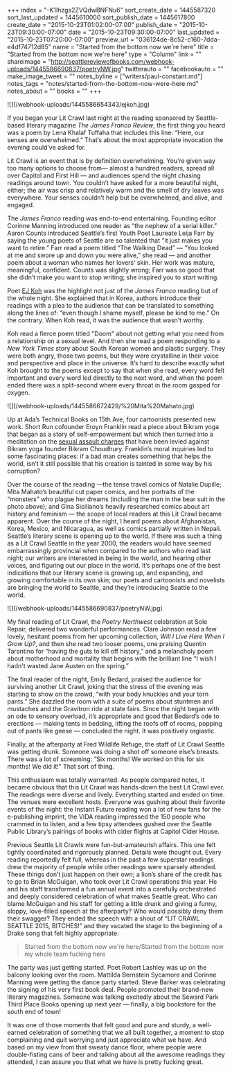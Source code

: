 +++
index = "-K1Ihzgs2ZVQdwBNFNu6"
sort_create_date = 1445587320
sort_last_updated = 1445610000
sort_publish_date = 1445617800
create_date = "2015-10-23T01:02:00-07:00"
publish_date = "2015-10-23T09:30:00-07:00"
date = "2015-10-23T09:30:00-07:00"
last_updated = "2015-10-23T07:20:00-07:00"
preview_url = "036124de-8c52-c160-7dda-e4df74712d85"
name = "Started from the bottom now we're here"
title = "Started from the bottom now we're here"
type = "Column"
link = ""
shareimage = "http://seattlereviewofbooks.com/webhook-uploads/1445586690837/poetryNW.jpg"
twitterauto = ""
facebookauto = ""
make_image_tweet = ""
notes_byline = ["writers/paul-constant.md"]
notes_tags = "notes/started-from-the-bottom-now-were-here.md"
notes_about = ""
books = ""
+++
<p class="image">![](/webhook-uploads/1445586654343/ejkoh.jpg)</p>

If you began your Lit Crawl last night at the reading sponsored by Seattle-based literary magazine *The James Franco Review*, the first thing you heard was a poem by Lena Khalaf Tuffaha that includes this line: “Here, our senses are overwhelmed.” That’s about the most appropriate invocation the evening could’ve asked for. 

Lit Crawl is an event that is by definition overwhelming. You’re given way too many options to choose from— almost a hundred readers, spread all over Capitol and First Hill — and audiences spend the night chasing readings around town. You couldn’t have asked for a more beautiful night, either; the air was crisp and relatively warm and the smell of dry leaves was everywhere. Your senses couldn’t help but be overwhelmed, and alive, and engaged.

The *James Franco* reading was end-to-end entertaining. Founding editor Corinne Manning introduced one reader as “the nephew of a serial killer.”  Aaron Counts introduced Seattle’s first Youth Poet Laureate Leija Farr by saying the young poets of Seattle are so talented that "it just makes you want to retire.” Farr read a poem titled “The Walking Dead” — “You looked at me and swore up and down you were alive,” she read — and another poem about a woman who names her lovers’ skin. Her work was mature, meaningful, confident. Counts was slightly wrong; Farr was so good that she didn’t make you want to stop writing; she inspired you to *start* writing.

Poet [EJ Koh](http://seattlereviewofbooks.com/notes/2015/10/06/korean-war/) was the highlight not just of the *James Franco* reading but of the whole night. She explained that in Korea, authors introduce their readings with a plea to the audience that can be translated to something along the lines of: “even though I shame myself, please be kind to me.” On the contrary. When Koh read, it was the audience that wasn’t worthy. 

Koh read a fierce poem titled  "Doom" about not getting what you need from a relationship on a sexual level. And then she read a poem responding to a *New York Times* story about South Korean women and plastic surgery. They were both angry, those two poems, but they were crystalline in their voice and perspective and place in the universe. It’s hard to describe exactly what Koh brought to the poems except to say that when she read, every word felt important and every word led directly to the next word, and when the poem ended there was a split-second where every throat in the room gasped for oxygen.

<p class="image">![](/webhook-uploads/1445586672429/%20Mita%20Mahato.jpg)</p>

Up at Ada’s Technical Books on 15th Ave, four cartoonists presented new work. Short Run cofounder Eroyn Franklin read a piece about Bikram yoga that began as a story of self-empowerment but which then turned into a meditation on the [sexual assault charges](http://www.cnn.com/2015/04/01/us/bikram-yoga-founder-denies-sexual-assault-allegations/) that have been levied against Bikram yoga founder Bikram Choudhury. Franklin’s moral inquiries led to some fascinating places: if a bad man creates something that helps the world, isn’t it still possible that his creation is tainted in some way by his corruption? 

Over the course of the reading —the tense travel comics of Natalie Dupille; Mita Mahato’s beautiful cut paper comics, and her portraits of the “monsters” who plague her dreams (including the man in the bear suit in the photo above); and Gina Siciliano’s heavily researched comics about art history and feminism — the scope of local readers at this Lit Crawl became apparent. Over the course of the night, I heard poems about Afghanistan, Korea, Mexico, and Nicaragua, as well as comics partially written in Nepali. Seattle’s literary scene is opening up to the world. If there was such a thing as a Lit Crawl Seattle in the year 2000, the readers would have seemed embarrassingly provincial when compared to the authors who read last night; our writers are interested in being in the world, and hearing other voices, and figuring out our place in the world. It’s perhaps one of the best indications that our literary scene is growing up, and expanding, and growing comfortable in its own skin; our poets and cartoonists and novelists are bringing the world to Seattle, and they’re introducing Seattle to the world. 

<p class="image">![](/webhook-uploads/1445586690837/poetryNW.jpg)</p>

My final reading of Lit Crawl, the *Poetry Northwest* celebration at Sole Repair, delivered two wonderful performances. Clare Johnson read a few lovely, hesitant poems from her upcoming collection, *Will I Live Here When I Grow Up?*, and then she read two looser poems, one praising Quentin Tarantino for “having the guts to kill off history,” and a melancholy poem about motherhood and mortality that begins with the brilliant line “I wish I hadn't wasted Jane Austen on the spring.”

The final reader of the night, Emily Bedard, praised the audience for surviving another Lit Crawl, joking that the stress of the evening was starting to show on the crowd, “with your body knuckles and your torn pants.” She dazzled the room with a suite of poems about stuntmen and mustaches and the Gravitron ride at state fairs. Since the night began with an ode to sensory overload, it’s appropriate and good that Bedard’s ode to erections — making tents in bedding, lifting the roofs off of rooms, popping out of pants like geese — concluded the night. It was positively orgiastic.

<div class="break"></div>

Finally, at the afterparty at Fred Wildlife Refuge, the staff of Lit Crawl Seattle was getting drunk. Someone was doing a shot off someone else’s breasts. There was a lot of screaming: “Six months! We worked on this for six months! We did it!” That sort of thing.

This enthusiasm was totally warranted. As people compared notes, it became obvious that this Lit Crawl was hands-down the best Lit Crawl ever. The readings were diverse and lively. Everything started and ended on time. The venues were excellent hosts. Everyone was gushing about their favorite events of the night: the Instant Future reading won a lot of new fans for the e-publishing imprint, the VIDA reading impressed the 150 people who crammed in to listen, and a few tipsy attendees gushed over the Seattle Public Library’s pairings of books with cider flights at Capitol Cider House. 

Previous Seattle Lit Crawls were fun-but-amateurish affairs. This one felt tightly coordinated and rigorously planned. Details were thought out. Every reading reportedly felt full, whereas in the past a few superstar readings drew the majority of people while other readings were sparsely attended. These things don’t just happen on their own; a lion’s share of the credit has to go to Brian McGuigan, who took over Lit Crawl operations this year. He and his staff transformed a fun annual event into a carefully orchestrated and deeply considered celebration of what makes Seattle great. Who can blame McGuigan and his staff for getting a little drunk and giving a funny, sloppy, love-filled speech at the afterparty? Who would possibly deny them their swagger? They ended the speech with a shout of “LIT CRAWL SEATTLE 2015, BITCHES!” and they vacated the stage to the beginning of a Drake song that felt highly appropriate:

<blockquote>Started from the bottom now we're here/Started from the bottom now my whole team fucking here</blockquote>

The party was just getting started. Poet Robert Lashley was up on the balcony looking over the room. Mattilda Bernstein Sycamore and Corinne Manning were getting the dance party started. Steve Barker was celebrating the signing of his very first book deal. People promoted their brand-new literary magazines. Someone was talking excitedly about the Seward Park Third Place Books opening up next year — finally, a big bookstore for the south end of town! 

It was one of those moments that felt good and pure and sturdy, a well-earned celebration of something that we all built together, a moment to stop complaining and quit worrying and just appreciate what we have. And based on my view from that sweaty dance floor, where people were double-fisting cans of beer and talking about all the awesome readings they attended, I can assure you that what we have is pretty fucking great. 